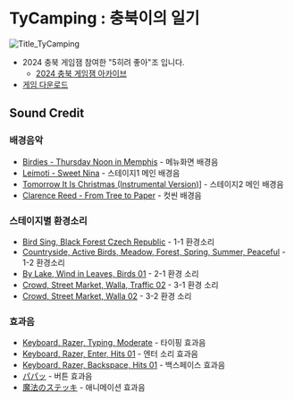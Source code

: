 # TyCamping : 충북이의 일기

![Title_TyCamping](https://github.com/user-attachments/assets/27b57a39-a167-4a57-971b-3dc5f33d80f3)

- 2024 충북 게임잼 참여한 "5히려 좋아"조 입니다.
  - [2024 충북 게임잼 아카이브]() 
- [게임 다운로드](https://drive.google.com/drive/folders/1l6MTjuXYJxPZhx6kIeO8iGcPn5Sfco9z)
## Sound Credit
### 배경음악
- [Birdies - Thursday Noon in Memphis](https://www.epidemicsound.com/track/VGiKzdwoQE/) - 메뉴화면 배경음
- [Leimoti - Sweet Nina](https://www.epidemicsound.com/track/gfY8TUpLnO/) - 스테이지1 메인 배경음
- [Tomorrow It Is Christmas (Instrumental Version)](https://www.epidemicsound.com/track/0mOVg0Clat/)] - 스테이지2 메인 배경음
- [Clarence Reed - From Tree to Paper](https://www.epidemicsound.com/track/qLRYUCjNEt/) - 컷씬 배경음

### 스테이지별 환경소리
- [Bird Sing, Black Forest Czech Republic](https://www.epidemicsound.com/sound-effects/tracks/01136a7f-b7ce-4e05-be80-be15e7fac08d/) - 1-1 환경소리
- [Countryside, Active Birds, Meadow, Forest, Spring, Summer, Peaceful](
https://www.epidemicsound.com/sound-effects/tracks/f8b244d0-2a84-4913-bf86-d904c0656163/) -  1-2 환경소리
- [By Lake, Wind in Leaves, Birds 01](https://www.epidemicsound.com/sound-effects/tracks/2397fa83-2caf-4856-a5a2-867b580386ea/) - 2-1  환경 소리
-  [Crowd, Street Market, Walla, Traffic 02](https://www.epidemicsound.com/sound-effects/tracks/ee5221fc-d212-4595-9eab-d97a447a82d2/) - 3-1 환경 소리
- [Crowd, Street Market, Walla 02](https://www.epidemicsound.com/sound-effects/tracks/aa065786-8f5f-4951-97c0-7599eaff21a8/) - 3-2 환경 소리

### 효과음
- [Keyboard, Razer, Typing, Moderate](https://www.epidemicsound.com/sound-effects/tracks/11e80013-c1ae-4705-b557-8d8ff294d1ba/) - 타이핑 효과음
- [Keyboard, Razer, Enter, Hits 01](https://www.epidemicsound.com/sound-effects/tracks/39cdae5a-2651-41c4-bd1f-2f3c5117a523/) - 엔터 소리 효과음
- [Keyboard, Razer, Backspace, Hits 01](https://www.epidemicsound.com/sound-effects/tracks/40ce9f2c-a11c-4f75-9f07-200405186484/) - 백스페이스 효과음
- [パパッ](https://soundeffect-lab.info/sound/anime/) - 버튼 효과음
- [魔法のステッキ](https://soundeffect-lab.info/sound/anime/)  - 애니메이션 효과음

